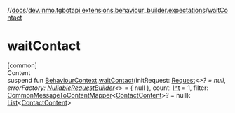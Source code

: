 //[docs](../../index.md)/[dev.inmo.tgbotapi.extensions.behaviour_builder.expectations](index.md)/[waitContact](wait-contact.md)



# waitContact  
[common]  
Content  
suspend fun [BehaviourContext](../dev.inmo.tgbotapi.extensions.behaviour_builder/-behaviour-context/index.md).[waitContact](wait-contact.md)(initRequest: [Request](../dev.inmo.tgbotapi.requests.abstracts/-request/index.md)<*>? = null, errorFactory: [NullableRequestBuilder](index.md#%5Bdev.inmo.tgbotapi.extensions.behaviour_builder.expectations%2FNullableRequestBuilder%2F%2F%2FPointingToDeclaration%2F%5D%2FClasslikes%2F625018081)<*> = { null }, count: [Int](https://kotlinlang.org/api/latest/jvm/stdlib/kotlin/-int/index.html) = 1, filter: [CommonMessageToContentMapper](index.md#%5Bdev.inmo.tgbotapi.extensions.behaviour_builder.expectations%2FCommonMessageToContentMapper%2F%2F%2FPointingToDeclaration%2F%5D%2FClasslikes%2F625018081)<[ContactContent](../dev.inmo.tgbotapi.types.message.content/-contact-content/index.md)>? = null): [List](https://kotlinlang.org/api/latest/jvm/stdlib/kotlin.collections/-list/index.html)<[ContactContent](../dev.inmo.tgbotapi.types.message.content/-contact-content/index.md)>  



